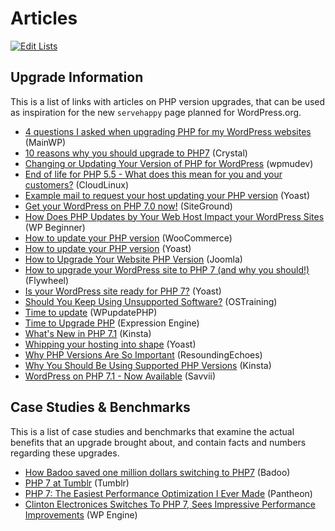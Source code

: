 # Articles

[![Edit Lists](https://img.shields.io/badge/Edit_Lists--green.svg?style=social)](https://github.com/wp-core-php/servehappy-resources/edit/master/articles/articles.md)

## Upgrade Information

This is a list of links with articles on PHP version upgrades, that can be used as inspiration for the new `servehappy` page planned for WordPress.org.

* [4 questions I asked when upgrading PHP for my WordPress websites](https://mainwp.com/upgrading-php-wordpress-websites/) (MainWP)
* [10 reasons why you should upgrade to PHP7](https://www.eduonix.com/blog/web-programming-tutorials/10-reasons-why-you-should-upgrade-to-php7/) (Crystal)
* [Changing or Updating Your Version of PHP for WordPress](https://premium.wpmudev.org/blog/updating-php-version/) (wpmudev)
* [End of life for PHP 5.5 - What does this mean for you and your customers?](https://www.cloudlinux.com/cloudlinux-os-blog/entry/end-of-life-for-php-5-5-what-does-this-mean-for-you-and-your-customers) (CloudLinux)
* [Example mail to request your host updating your PHP version](https://kb.yoast.com/kb/example-mail-to-request-your-host-updating-your-php-version/) (Yoast)
* [Get your WordPress on PHP 7.0 now!](https://www.siteground.com/blog/wordpress-on-php7-now/) (SiteGround)
* [How Does PHP Updates by Your Web Host Impact your WordPress Sites](http://www.wpbeginner.com/beginners-guide/how-does-php-updates-by-your-web-host-impacts-your-wordpress-sites/) (WP Beginner)
* [How to update your PHP version](https://docs.woocommerce.com/document/how-to-update-your-php-version/) (WooCommerce)
* [How to update your PHP version](https://kb.yoast.com/kb/how-to-update-your-php-version/) (Yoast)
* [How to Upgrade Your Website PHP Version](https://magazine.joomla.org/issues/issue-may-2016/item/3033-how-to-upgrade-your-website-php-version) (Joomla)
* [How to upgrade your WordPress site to PHP 7 (and why you should!)](https://getflywheel.com/layout/upgrade-wordpress-php-7/) (Flywheel)
* [Is your WordPress site ready for PHP 7?](https://kb.yoast.com/kb/site-ready-php-7/) (Yoast)
* [Should You Keep Using Unsupported Software?](https://www.ostraining.com/blog/general/unsupported/) (OSTraining)
* [Time to update](http://www.wpupdatephp.com/update/) (WPupdatePHP)
* [Time to Upgrade PHP](https://expressionengine.com/blog/time-to-upgrade-php) (Expression Engine)
* [What's New in PHP 7.1](https://kinsta.com/blog/php-7-1-0/) (Kinsta)
* [Whipping your hosting into shape](https://yoast.com/whipping-your-hosting-into-shape/) (Yoast)
* [Why PHP Versions Are So Important](https://resoundingechoes.net/development/php-versions-important/) (ResoundingEchoes)
* [Why You Should Be Using Supported PHP Versions](https://kinsta.com/blog/php-versions/) (Kinsta)
* [WordPress on PHP 7.1 - Now Available](https://www.savvii.eu/blog/wordpress-php-7-1/) (Savvii)

## Case Studies & Benchmarks

This is a list of case studies and benchmarks that examine the actual benefits that an upgrade brought about, and contain facts and numbers regarding these upgrades.

* [How Badoo saved one million dollars switching to PHP7](https://techblog.badoo.com/blog/2016/03/14/how-badoo-saved-one-million-dollars-switching-to-php7/) (Badoo)
* [PHP 7 at Tumblr](https://engineering.tumblr.com/post/152998126990/php-7-at-tumblr) (Tumblr)
* [PHP 7: The Easiest Performance Optimization I Ever Made](https://pantheon.io/blog/php-7-easiest-performance-optimization-i-ever-made) (Pantheon)
* [Clinton Electronices Switches To PHP 7, Sees Impressive Performance Improvements](https://wpengine.com/blog/php-7-clinton-electronics-case-study/) (WP Engine)
